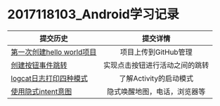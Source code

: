 # 2017118103_Android学习记录
提交历史|提交详情
--|:--:|
[第一次创建hello world项目](https://github.com/rohero6/2017118103_Android/tree/master/HelloWorld)|项目上传到GitHub管理
[创建按钮事件跳转]()|实现点击按钮进行活动之间的跳转
[logcat日志打印四种模式]()|了解Activity的启动模式
[使用隐式intent意图]()|隐式唤醒地图，电话，浏览器等
